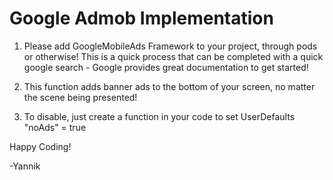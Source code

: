 # Google Admob Implementation

1) Please add GoogleMobileAds Framework to your project, through pods or otherwise!
This is a quick process that can be completed with a quick google search - Google provides great documentation to get started!

2) This function adds banner ads to the bottom of your screen, no matter the scene being presented!

3) To disable, just create a function in your code to set UserDefaults  "noAds" = true

Happy Coding!

-Yannik
